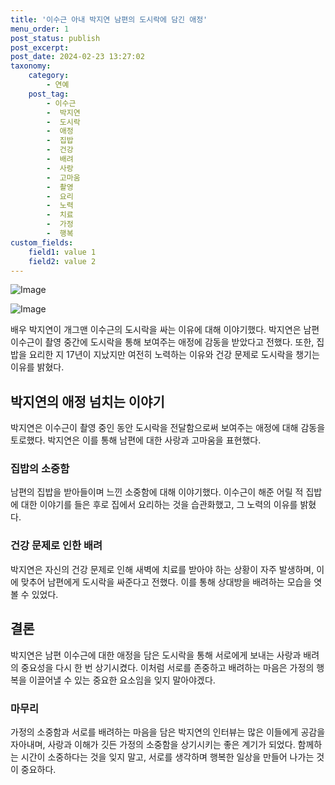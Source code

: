 ```yaml
---
title: '이수근 아내 박지연 남편의 도시락에 담긴 애정'
menu_order: 1
post_status: publish
post_excerpt: 
post_date: 2024-02-23 13:27:02
taxonomy:
    category:
        - 연예
    post_tag:
        - 이수근
        -  박지연
        -  도시락
        -  애정
        -  집밥
        -  건강
        -  배려
        -  사랑
        -  고마움
        -  촬영
        -  요리
        -  노력
        -  치료
        -  가정
        -  행복
custom_fields:
    field1: value 1
    field2: value 2
---
```


![Image](https://mimgnews.pstatic.net/image/076/2024/02/23/2024022301001586200214261_20240223072902367.jpg?type=w540)

![Image](https://ssl.pstatic.net/mimgnews/image/076/2024/02/23/2024022301001586200214262_20240223072902373.jpg?type=w540)

배우 박지연이 개그맨 이수근의 도시락을 싸는 이유에 대해 이야기했다. 박지연은 남편 이수근이 촬영 중간에 도시락을 통해 보여주는 애정에 감동을 받았다고 전했다. 또한, 집밥을 요리한 지 17년이 지났지만 여전히 노력하는 이유와 건강 문제로 도시락을 챙기는 이유를 밝혔다. 
## 박지연의 애정 넘치는 이야기
박지연은 이수근이 촬영 중인 동안 도시락을 전달함으로써 보여주는 애정에 대해 감동을 토로했다. 박지연은 이를 통해 남편에 대한 사랑과 고마움을 표현했다.
### 집밥의 소중함
남편의 집밥을 받아들이며 느낀 소중함에 대해 이야기했다. 이수근이 해준 어릴 적 집밥에 대한 이야기를 들은 후로 집에서 요리하는 것을 습관화했고, 그 노력의 이유를 밝혔다.
### 건강 문제로 인한 배려
박지연은 자신의 건강 문제로 인해 새벽에 치료를 받아야 하는 상황이 자주 발생하며, 이에 맞추어 남편에게 도시락을 싸준다고 전했다. 이를 통해 상대방을 배려하는 모습을 엿볼 수 있었다.
## 결론
박지연은 남편 이수근에 대한 애정을 담은 도시락을 통해 서로에게 보내는 사랑과 배려의 중요성을 다시 한 번 상기시켰다. 이처럼 서로를 존중하고 배려하는 마음은 가정의 행복을 이끌어낼 수 있는 중요한 요소임을 잊지 말아야겠다.
### 마무리
가정의 소중함과 서로를 배려하는 마음을 담은 박지연의 인터뷰는 많은 이들에게 공감을 자아내며, 사랑과 이해가 깃든 가정의 소중함을 상기시키는 좋은 계기가 되었다. 함께하는 시간이 소중하다는 것을 잊지 말고, 서로를 생각하며 행복한 일상을 만들어 나가는 것이 중요하다.
